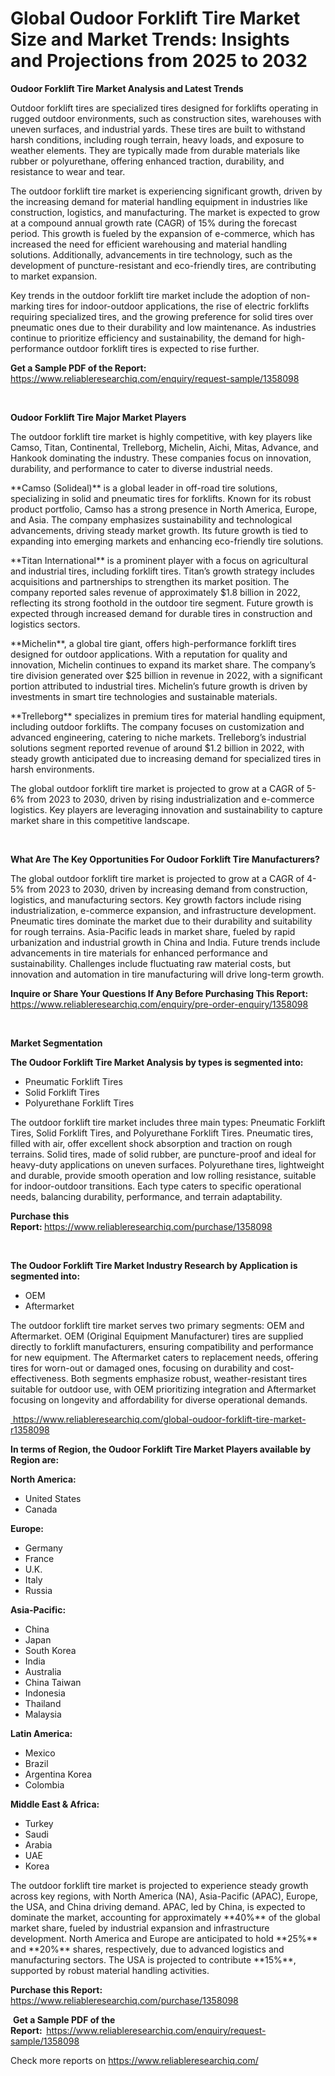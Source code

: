 <p><h1>Global Oudoor Forklift Tire Market Size and Market Trends: Insights and Projections from 2025 to 2032</h1></p><p><strong>Oudoor Forklift Tire Market Analysis and Latest Trends</strong></p>
<p><p>Outdoor forklift tires are specialized tires designed for forklifts operating in rugged outdoor environments, such as construction sites, warehouses with uneven surfaces, and industrial yards. These tires are built to withstand harsh conditions, including rough terrain, heavy loads, and exposure to weather elements. They are typically made from durable materials like rubber or polyurethane, offering enhanced traction, durability, and resistance to wear and tear.</p><p>The outdoor forklift tire market is experiencing significant growth, driven by the increasing demand for material handling equipment in industries like construction, logistics, and manufacturing. The market is expected to grow at a compound annual growth rate (CAGR) of 15% during the forecast period. This growth is fueled by the expansion of e-commerce, which has increased the need for efficient warehousing and material handling solutions. Additionally, advancements in tire technology, such as the development of puncture-resistant and eco-friendly tires, are contributing to market expansion.</p><p>Key trends in the outdoor forklift tire market include the adoption of non-marking tires for indoor-outdoor applications, the rise of electric forklifts requiring specialized tires, and the growing preference for solid tires over pneumatic ones due to their durability and low maintenance. As industries continue to prioritize efficiency and sustainability, the demand for high-performance outdoor forklift tires is expected to rise further.</p></p>
<p><strong>Get a Sample PDF of the Report:&nbsp;</strong> <a href="https://www.reliableresearchiq.com/enquiry/request-sample/1358098?utm_campaign=1088&utm_medium=2&utm_source=Github&utm_content=ia&utm_term=23012025&utm_id=oudoor-forklift-tire">https://www.reliableresearchiq.com/enquiry/request-sample/1358098</a></p>
<p>&nbsp;</p>
<p><strong>Oudoor Forklift Tire Major Market Players</strong></p>
<p><p>The outdoor forklift tire market is highly competitive, with key players like Camso, Titan, Continental, Trelleborg, Michelin, Aichi, Mitas, Advance, and Hankook dominating the industry. These companies focus on innovation, durability, and performance to cater to diverse industrial needs.</p><p>**Camso (Solideal)** is a global leader in off-road tire solutions, specializing in solid and pneumatic tires for forklifts. Known for its robust product portfolio, Camso has a strong presence in North America, Europe, and Asia. The company emphasizes sustainability and technological advancements, driving steady market growth. Its future growth is tied to expanding into emerging markets and enhancing eco-friendly tire solutions.</p><p>**Titan International** is a prominent player with a focus on agricultural and industrial tires, including forklift tires. Titan’s growth strategy includes acquisitions and partnerships to strengthen its market position. The company reported sales revenue of approximately $1.8 billion in 2022, reflecting its strong foothold in the outdoor tire segment. Future growth is expected through increased demand for durable tires in construction and logistics sectors.</p><p>**Michelin**, a global tire giant, offers high-performance forklift tires designed for outdoor applications. With a reputation for quality and innovation, Michelin continues to expand its market share. The company’s tire division generated over $25 billion in revenue in 2022, with a significant portion attributed to industrial tires. Michelin’s future growth is driven by investments in smart tire technologies and sustainable materials.</p><p>**Trelleborg** specializes in premium tires for material handling equipment, including outdoor forklifts. The company focuses on customization and advanced engineering, catering to niche markets. Trelleborg’s industrial solutions segment reported revenue of around $1.2 billion in 2022, with steady growth anticipated due to increasing demand for specialized tires in harsh environments.</p><p>The global outdoor forklift tire market is projected to grow at a CAGR of 5-6% from 2023 to 2030, driven by rising industrialization and e-commerce logistics. Key players are leveraging innovation and sustainability to capture market share in this competitive landscape.</p></p>
<p>&nbsp;</p>
<p><strong>What Are The Key Opportunities For Oudoor Forklift Tire Manufacturers?</strong></p>
<p><p>The global outdoor forklift tire market is projected to grow at a CAGR of 4-5% from 2023 to 2030, driven by increasing demand from construction, logistics, and manufacturing sectors. Key growth factors include rising industrialization, e-commerce expansion, and infrastructure development. Pneumatic tires dominate the market due to their durability and suitability for rough terrains. Asia-Pacific leads in market share, fueled by rapid urbanization and industrial growth in China and India. Future trends include advancements in tire materials for enhanced performance and sustainability. Challenges include fluctuating raw material costs, but innovation and automation in tire manufacturing will drive long-term growth.</p></p>
<p><strong>Inquire or Share Your Questions If Any Before Purchasing This Report:</strong> <a href="https://www.reliableresearchiq.com/enquiry/pre-order-enquiry/1358098?utm_campaign=1088&utm_medium=2&utm_source=Github&utm_content=ia&utm_term=23012025&utm_id=oudoor-forklift-tire">https://www.reliableresearchiq.com/enquiry/pre-order-enquiry/1358098</a></p>
<p>&nbsp;</p>
<p><strong>Market Segmentation</strong></p>
<p><strong>The Oudoor Forklift Tire Market Analysis by types is segmented into:</strong></p>
<p><ul><li>Pneumatic Forklift Tires</li><li>Solid Forklift Tires</li><li>Polyurethane Forklift Tires</li></ul></p>
<p><p>The outdoor forklift tire market includes three main types: Pneumatic Forklift Tires, Solid Forklift Tires, and Polyurethane Forklift Tires. Pneumatic tires, filled with air, offer excellent shock absorption and traction on rough terrains. Solid tires, made of solid rubber, are puncture-proof and ideal for heavy-duty applications on uneven surfaces. Polyurethane tires, lightweight and durable, provide smooth operation and low rolling resistance, suitable for indoor-outdoor transitions. Each type caters to specific operational needs, balancing durability, performance, and terrain adaptability.</p></p>
<p><strong>Purchase this Report:&nbsp;</strong><a href="https://www.reliableresearchiq.com/purchase/1358098?utm_campaign=1088&utm_medium=2&utm_source=Github&utm_content=ia&utm_term=23012025&utm_id=oudoor-forklift-tire">https://www.reliableresearchiq.com/purchase/1358098</a></p>
<p>&nbsp;</p>
<p><strong>The Oudoor Forklift Tire Market Industry Research by Application is segmented into:</strong></p>
<p><ul><li>OEM</li><li>Aftermarket</li></ul></p>
<p><p>The outdoor forklift tire market serves two primary segments: OEM and Aftermarket. OEM (Original Equipment Manufacturer) tires are supplied directly to forklift manufacturers, ensuring compatibility and performance for new equipment. The Aftermarket caters to replacement needs, offering tires for worn-out or damaged ones, focusing on durability and cost-effectiveness. Both segments emphasize robust, weather-resistant tires suitable for outdoor use, with OEM prioritizing integration and Aftermarket focusing on longevity and affordability for diverse operational demands.</p></p>
<p><a href="https://www.reliableresearchiq.com/global-oudoor-forklift-tire-market-r1358098?utm_campaign=1088&utm_medium=2&utm_source=Github&utm_content=ia&utm_term=23012025&utm_id=oudoor-forklift-tire">&nbsp;https://www.reliableresearchiq.com/global-oudoor-forklift-tire-market-r1358098</a></p>
<p><strong>In terms of Region, the Oudoor Forklift Tire Market Players available by Region are:</strong></p>
<p>
    <p> <strong> North America: </strong>
        <ul>
            <li>United States</li>
            <li>Canada</li>
        </ul>
        </p> 
    <p> <strong> Europe: </strong>
        <ul>
            <li>Germany</li>
            <li>France</li>
            <li>U.K.</li>
            <li>Italy</li>
            <li>Russia</li>
        </ul>
        </p> 
    <p> <strong> Asia-Pacific: </strong>
        <ul>
            <li>China</li>
            <li>Japan</li>
            <li>South Korea</li>
            <li>India</li>
            <li>Australia</li>
            <li>China Taiwan</li>
            <li>Indonesia</li>
            <li>Thailand</li>
            <li>Malaysia</li>
        </ul>
        </p> 
    <p> <strong> Latin America: </strong>
        <ul>
            <li>Mexico</li>
            <li>Brazil</li>
            <li>Argentina Korea</li>
            <li>Colombia</li>
        </ul>
        </p> 
    <p> <strong> Middle East & Africa: </strong>
        <ul>
            <li>Turkey</li>
            <li>Saudi</li>
            <li>Arabia</li>
            <li>UAE</li>
            <li>Korea</li>
        </ul>
    </p>
    </p>
<p><p>The outdoor forklift tire market is projected to experience steady growth across key regions, with North America (NA), Asia-Pacific (APAC), Europe, the USA, and China driving demand. APAC, led by China, is expected to dominate the market, accounting for approximately **40%** of the global market share, fueled by industrial expansion and infrastructure development. North America and Europe are anticipated to hold **25%** and **20%** shares, respectively, due to advanced logistics and manufacturing sectors. The USA is projected to contribute **15%**, supported by robust material handling activities.</p></p>
<p><strong>Purchase this Report: </strong><a href="https://www.reliableresearchiq.com/purchase/1358098?utm_campaign=1088&utm_medium=2&utm_source=Github&utm_content=ia&utm_term=23012025&utm_id=oudoor-forklift-tire">https://www.reliableresearchiq.com/purchase/1358098</a></p>
<p>&nbsp;<strong>Get a Sample PDF of the Report:&nbsp;&nbsp;</strong><a href="https://www.reliableresearchiq.com/enquiry/request-sample/1358098?utm_campaign=1088&utm_medium=2&utm_source=Github&utm_content=ia&utm_term=23012025&utm_id=oudoor-forklift-tire">https://www.reliableresearchiq.com/enquiry/request-sample/1358098</a></p>
<p><strong></strong></p>
<p>Check more reports on <a href="https://www.reliableresearchiq.com/?utm_campaign=1088&utm_medium=2&utm_source=Github&utm_content=ia&utm_term=23012025&utm_id=oudoor-forklift-tire">https://www.reliableresearchiq.com/</a></p>